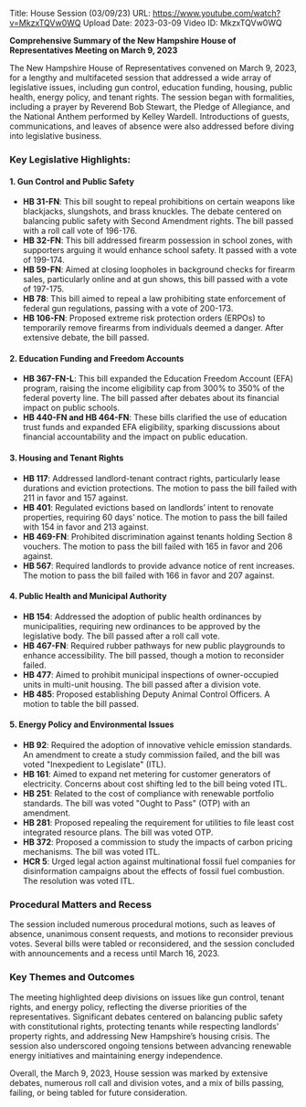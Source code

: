Title: House Session (03/09/23)
URL: https://www.youtube.com/watch?v=MkzxTQVw0WQ
Upload Date: 2023-03-09
Video ID: MkzxTQVw0WQ

**Comprehensive Summary of the New Hampshire House of Representatives Meeting on March 9, 2023**

The New Hampshire House of Representatives convened on March 9, 2023, for a lengthy and multifaceted session that addressed a wide array of legislative issues, including gun control, education funding, housing, public health, energy policy, and tenant rights. The session began with formalities, including a prayer by Reverend Bob Stewart, the Pledge of Allegiance, and the National Anthem performed by Kelley Wardell. Introductions of guests, communications, and leaves of absence were also addressed before diving into legislative business.

### **Key Legislative Highlights:**

#### **1. Gun Control and Public Safety**
- **HB 31-FN**: This bill sought to repeal prohibitions on certain weapons like blackjacks, slungshots, and brass knuckles. The debate centered on balancing public safety with Second Amendment rights. The bill passed with a roll call vote of 196-176.
- **HB 32-FN**: This bill addressed firearm possession in school zones, with supporters arguing it would enhance school safety. It passed with a vote of 199-174.
- **HB 59-FN**: Aimed at closing loopholes in background checks for firearm sales, particularly online and at gun shows, this bill passed with a vote of 197-175.
- **HB 78**: This bill aimed to repeal a law prohibiting state enforcement of federal gun regulations, passing with a vote of 200-173.
- **HB 106-FN**: Proposed extreme risk protection orders (ERPOs) to temporarily remove firearms from individuals deemed a danger. After extensive debate, the bill passed.

#### **2. Education Funding and Freedom Accounts**
- **HB 367-FN-L**: This bill expanded the Education Freedom Account (EFA) program, raising the income eligibility cap from 300% to 350% of the federal poverty line. The bill passed after debates about its financial impact on public schools.
- **HB 440-FN and HB 464-FN**: These bills clarified the use of education trust funds and expanded EFA eligibility, sparking discussions about financial accountability and the impact on public education.

#### **3. Housing and Tenant Rights**
- **HB 117**: Addressed landlord-tenant contract rights, particularly lease durations and eviction protections. The motion to pass the bill failed with 211 in favor and 157 against.
- **HB 401**: Regulated evictions based on landlords’ intent to renovate properties, requiring 60 days’ notice. The motion to pass the bill failed with 154 in favor and 213 against.
- **HB 469-FN**: Prohibited discrimination against tenants holding Section 8 vouchers. The motion to pass the bill failed with 165 in favor and 206 against.
- **HB 567**: Required landlords to provide advance notice of rent increases. The motion to pass the bill failed with 166 in favor and 207 against.

#### **4. Public Health and Municipal Authority**
- **HB 154**: Addressed the adoption of public health ordinances by municipalities, requiring new ordinances to be approved by the legislative body. The bill passed after a roll call vote.
- **HB 467-FN**: Required rubber pathways for new public playgrounds to enhance accessibility. The bill passed, though a motion to reconsider failed.
- **HB 477**: Aimed to prohibit municipal inspections of owner-occupied units in multi-unit housing. The bill passed after a division vote.
- **HB 485**: Proposed establishing Deputy Animal Control Officers. A motion to table the bill passed.

#### **5. Energy Policy and Environmental Issues**
- **HB 92**: Required the adoption of innovative vehicle emission standards. An amendment to create a study commission failed, and the bill was voted "Inexpedient to Legislate" (ITL).
- **HB 161**: Aimed to expand net metering for customer generators of electricity. Concerns about cost shifting led to the bill being voted ITL.
- **HB 251**: Related to the cost of compliance with renewable portfolio standards. The bill was voted "Ought to Pass" (OTP) with an amendment.
- **HB 281**: Proposed repealing the requirement for utilities to file least cost integrated resource plans. The bill was voted OTP.
- **HB 372**: Proposed a commission to study the impacts of carbon pricing mechanisms. The bill was voted ITL.
- **HCR 5**: Urged legal action against multinational fossil fuel companies for disinformation campaigns about the effects of fossil fuel combustion. The resolution was voted ITL.

### **Procedural Matters and Recess**
The session included numerous procedural motions, such as leaves of absence, unanimous consent requests, and motions to reconsider previous votes. Several bills were tabled or reconsidered, and the session concluded with announcements and a recess until March 16, 2023.

### **Key Themes and Outcomes**
The meeting highlighted deep divisions on issues like gun control, tenant rights, and energy policy, reflecting the diverse priorities of the representatives. Significant debates centered on balancing public safety with constitutional rights, protecting tenants while respecting landlords' property rights, and addressing New Hampshire’s housing crisis. The session also underscored ongoing tensions between advancing renewable energy initiatives and maintaining energy independence.

Overall, the March 9, 2023, House session was marked by extensive debates, numerous roll call and division votes, and a mix of bills passing, failing, or being tabled for future consideration.